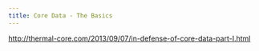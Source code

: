 ```yaml
---
title: Core Data - The Basics
---
```

http://thermal-core.com/2013/09/07/in-defense-of-core-data-part-I.html
